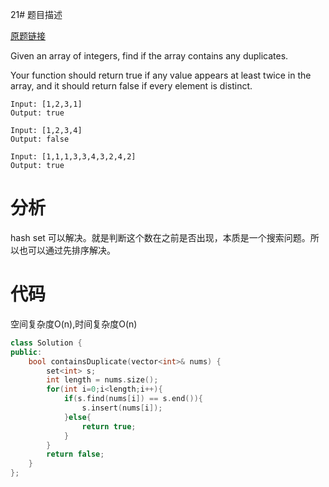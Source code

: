 21# 题目描述

[原题链接](https://leetcode.com/problems/contains-duplicate/)

Given an array of integers, find if the array contains any duplicates.

Your function should return true if any value appears at least twice in the array, and it should return false if every element is distinct.
```
Input: [1,2,3,1]
Output: true

Input: [1,2,3,4]
Output: false

Input: [1,1,1,3,3,4,3,2,4,2]
Output: true
```

<!--more-->

# 分析
hash set 可以解决。就是判断这个数在之前是否出现，本质是一个搜索问题。所以也可以通过先排序解决。

# 代码
空间复杂度O(n),时间复杂度O(n)
```C++
class Solution {
public:
    bool containsDuplicate(vector<int>& nums) {
        set<int> s;
        int length = nums.size();
        for(int i=0;i<length;i++){
            if(s.find(nums[i]) == s.end()){
                s.insert(nums[i]);
            }else{
                return true;
            }
        }
        return false;
    }
};
```
